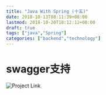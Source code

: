 ```yaml
---
title: "Java With Spring (十五)"
date: 2018-10-13T08:11:39+08:00
lastmod: 2018-10-20T18:12:12+08:00
draft: true
tags: ["java","Spring"]
categories: ["backend","technology"]
---
```


# swagger支持

![Project Link](https://github.com/hyyfrank/play_with_springboot/tree/feature/lesson1)

